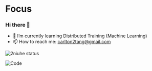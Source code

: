 # Focus


### Hi there 👋
- 🌱 I’m currently learning Distributed Training (Machine Learning)
- 📫 How to reach me: [carlton2tang@gmail.com](carlton2tang@gmail.com)




![2niuhe status](https://github-readme-stats.vercel.app/api?username=2niuhe&show_icons=true&count_private=true)

![Code](https://github-readme-stats.vercel.app/api/top-langs/?username=2niuhe&hide=jupyter%20notebook,html&show_icons=true&count_private=true)




